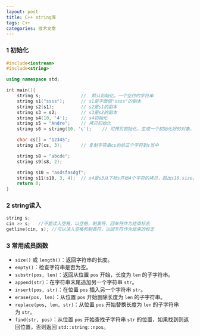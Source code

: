 ```yaml
---
layout: post
title: C++ string库
tags: C++
categories: 技术文章
---
```


### 1 初始化
```cpp
#include<iostream>
#include<string>

using namespace std;

int main(){
    string s;               //  默认初始化，一个空白的字符串
    string s1("ssss");      // s1是字面值"ssss"的副本
    string s2(s1);          // s2是s1的副本
    string s3 = s2;         // s3是s2的副本
    string s4(10, '4');     // s4初始化
    string s5 = "Andre";    // 拷贝初始化
    string s6 = string(10, 'c');    // 可拷贝初始化，生成一个初始化好的对象，拷贝给s6

    char cs[] = "12345";
    string s7(cs, 3);       // 复制字符串cs的前三个字符到s当中

    string s8 = "abcde";
    string s9(s8, 2);

    string s10 = "asdsfasdgf";
    string s11(s10, 3, 4);  // s4是s3从下标s开始4个字符的拷贝，超出s10.size出现未定义
    return 0;
}
```
### 2 string读入
```cpp
string s;
cin >> s;   //不能读入空格，以空格，制表符，回车符作为结束标志
getline(cin, s); //可以读入空格和制表符，以回车符作为结束的标志
```
### 3 常用成员函数
- `size()` 或 `length()`：返回字符串的长度。
- `empty()`：检查字符串是否为空。
- `substr(pos, len)`：返回从位置 `pos` 开始，长度为 `len` 的子字符串。
- `append(str)`：在字符串末尾追加另一个字符串 `str`。
- `insert(pos, str)`：在位置 `pos` 插入另一个字符串 `str`。
- `erase(pos, len)`：从位置 `pos` 开始删除长度为 `len` 的子字符串。
- `replace(pos, len, str)`：从位置 `pos` 开始替换长度为 `len` 的子字符串为 `str`。
- `find(str, pos)`：从位置 `pos` 开始查找子字符串 `str` 的位置，如果找到则返回位置，否则返回 `std::string::npos`。
